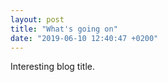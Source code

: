 ```yaml
---
layout: post
title: "What's going on"
date: "2019-06-10 12:40:47 +0200"
---
```


Interesting blog title.

